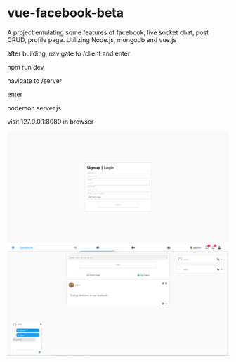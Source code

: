 # vue-facebook-beta
A project emulating some features of facebook, live socket chat, post CRUD, profile page. Utilizing Node.js, mongodb and vue.js

after building, navigate to /client and enter 

npm run dev

navigate to /server

enter 

nodemon server.js

visit 127.0.0.1:8080 in browser

![Login page](https://github.com/ip3ly5/vue-facebook-beta/blob/master/screenshots/login.PNG)
![Home page](https://github.com/ip3ly5/vue-facebook-beta/blob/master/screenshots/home.PNG)
